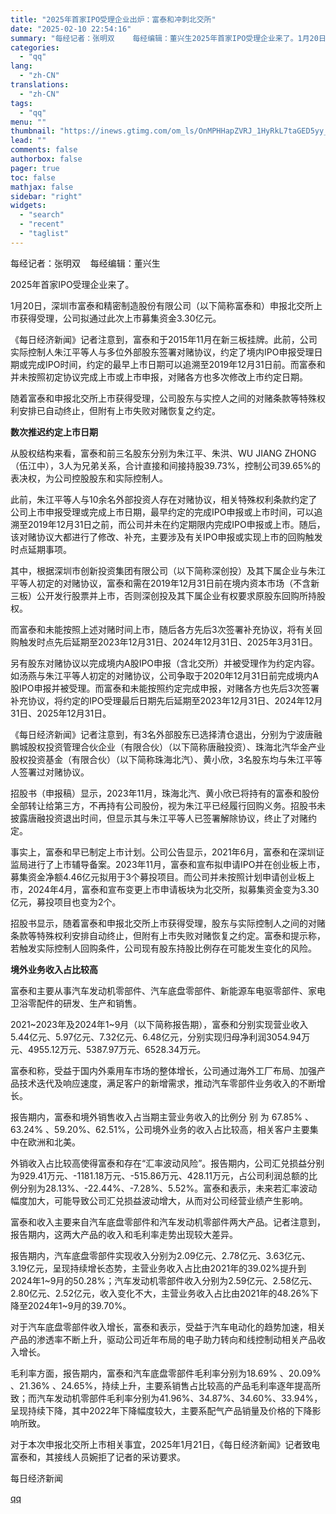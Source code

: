 ```yaml
---
title: "2025年首家IPO受理企业出炉：富泰和冲刺北交所"
date: "2025-02-10 22:54:16"
summary: "每经记者：张明双    每经编辑：董兴生2025年首家IPO受理企业来了。1月20日，深圳市富泰和精..."
categories:
  - "qq"
lang:
  - "zh-CN"
translations:
  - "zh-CN"
tags:
  - "qq"
menu: ""
thumbnail: "https://inews.gtimg.com/om_ls/OnMPHHapZVRJ_1HyRkL7taGED5yy_LR7yxzNZ6-Irsy0MAA_640360/0"
lead: ""
comments: false
authorbox: false
pager: true
toc: false
mathjax: false
sidebar: "right"
widgets:
  - "search"
  - "recent"
  - "taglist"
---
```


每经记者：张明双    每经编辑：董兴生

2025年首家IPO受理企业来了。

1月20日，深圳市富泰和精密制造股份有限公司（以下简称富泰和）申报北交所上市获得受理，公司拟通过此次上市募集资金3.30亿元。

《每日经济新闻》记者注意到，富泰和于2015年11月在新三板挂牌。此前，公司实际控制人朱江平等人与多位外部股东签署对赌协议，约定了境内IPO申报受理日期或完成IPO时间，约定的最早上市日期可以追溯至2019年12月31日前。而富泰和并未按照初定协议完成上市或上市申报，对赌各方也多次修改上市约定日期。

随着富泰和申报北交所上市获得受理，公司股东与实控人之间的对赌条款等特殊权利安排已自动终止，但附有上市失败对赌恢复之约定。

**数次推迟约定上市日期**

从股权结构来看，富泰和前三名股东分别为朱江平、朱洪、WU JIANG ZHONG（伍江中），3人为兄弟关系，合计直接和间接持股39.73%，控制公司39.65%的表决权，为公司控股股东和实际控制人。

此前，朱江平等人与10余名外部投资人存在对赌协议，相关特殊权利条款约定了公司上市申报受理或完成上市日期，最早约定的完成IPO申报或上市时间，可以追溯至2019年12月31日之前，而公司并未在约定期限内完成IPO申报或上市。随后，该对赌协议大都进行了修改、补充，主要涉及有关IPO申报或实现上市的回购触发时点延期事项。

其中，根据深圳市创新投资集团有限公司（以下简称深创投）及其下属企业与朱江平等人初定的对赌协议，富泰和需在2019年12月31日前在境内资本市场（不含新三板）公开发行股票并上市，否则深创投及其下属企业有权要求原股东回购所持股权。

而富泰和未能按照上述对赌时间上市，随后各方先后3次签署补充协议，将有关回购触发时点先后延期至2023年12月31日、2024年12月31日、2025年3月31日。

另有股东对赌协议以完成境内A股IPO申报（含北交所）并被受理作为约定内容。如汤燕与朱江平等人初定的对赌协议，公司争取于2020年12月31日前完成境内A股IPO申报并被受理。而富泰和未能按照约定完成申报，对赌各方也先后3次签署补充协议，将约定的IPO受理最后日期先后延期至2023年12月31日、2024年12月31日、2025年12月31日。

《每日经济新闻》记者注意到，有3名外部股东已选择清仓退出，分别为宁波唐融鹏城股权投资管理合伙企业（有限合伙）（以下简称唐融投资）、珠海北汽华金产业股权投资基金（有限合伙）（以下简称珠海北汽）、黄小欣，3名股东均与朱江平等人签署过对赌协议。

招股书（申报稿）显示，2023年11月，珠海北汽、黄小欣已将持有的富泰和股份全部转让给第三方，不再持有公司股份，视为朱江平已经履行回购义务。招股书未披露唐融投资退出时间，但显示其与朱江平等人已签署解除协议，终止了对赌约定。

事实上，富泰和早已制定上市计划。公司公告显示，2021年6月，富泰和在深圳证监局进行了上市辅导备案。2023年11月，富泰和宣布拟申请IPO并在创业板上市，募集资金净额4.46亿元拟用于3个募投项目。而公司并未按照计划申请创业板上市，2024年4月，富泰和宣布变更上市申请板块为北交所，拟募集资金变为3.30亿元，募投项目也变为2个。

招股书显示，随着富泰和申报北交所上市获得受理，股东与实际控制人之间的对赌条款等特殊权利安排自动终止，但附有上市失败对赌恢复之约定。富泰和提示称，若触发实际控制人回购条件，公司现有股东持股比例存在可能发生变化的风险。

**境外业务收入占比较高**

富泰和主要从事汽车发动机零部件、汽车底盘零部件、新能源车电驱零部件、家电卫浴零配件的研发、生产和销售。

2021~2023年及2024年1~9月（以下简称报告期），富泰和分别实现营业收入5.44亿元、5.97亿元、7.32亿元、6.48亿元，分别实现归母净利润3054.94万元、4955.12万元、5387.97万元、6528.34万元。

富泰和称，受益于国内外乘用车市场的整体增长，公司通过海外工厂布局、加强产品技术迭代及响应速度，满足客户的新增需求，推动汽车零部件业务收入的不断增长。

报告期内，富泰和境外销售收入占当期主营业务收入的比例分 别 为 67.85% 、63.24% 、59.20%、62.51%，公司境外业务的收入占比较高，相关客户主要集中在欧洲和北美。

外销收入占比较高使得富泰和存在“汇率波动风险”。报告期内，公司汇兑损益分别为929.41万元、-1181.18万元、-515.86万元、428.11万元，占公司利润总额的比例分别为28.13%、-22.44%、-7.28%、5.52%。富泰和表示，未来若汇率波动幅度加大，可能导致公司汇兑损益波动增大，从而对公司经营业绩产生影响。

富泰和收入主要来自汽车底盘零部件和汽车发动机零部件两大产品。记者注意到，报告期内，这两大产品的收入和毛利率走势出现较大差异。

报告期内，汽车底盘零部件实现收入分别为2.09亿元、2.78亿元、3.63亿元、3.19亿元，呈现持续增长态势，主营业务收入占比由2021年的39.02%提升到2024年1~9月的50.28%；汽车发动机零部件收入分别为2.59亿元、2.58亿元、2.80亿元、2.52亿元，收入变化不大，主营业务收入占比由2021年的48.26%下降至2024年1~9月的39.70%。

对于汽车底盘零部件收入增长，富泰和表示，受益于汽车电动化的趋势加速，相关产品的渗透率不断上升，驱动公司近年布局的电子助力转向和线控制动相关产品收入增长。

毛利率方面，报告期内，富泰和汽车底盘零部件毛利率分别为18.69% 、20.09% 、21.36% 、24.65%，持续上升，主要系销售占比较高的产品毛利率逐年提高所致；而汽车发动机零部件毛利率分别为41.96%、34.87%、34.60%、33.94%，呈现持续下降，其中2022年下降幅度较大，主要系配气产品销量及价格的下降影响所致。

对于本次申报北交所上市相关事宜，2025年1月21日，《每日经济新闻》记者致电富泰和，其接线人员婉拒了记者的采访要求。

  

每日经济新闻

[qq](https://new.qq.com/rain/a/20250210A08UR300)
